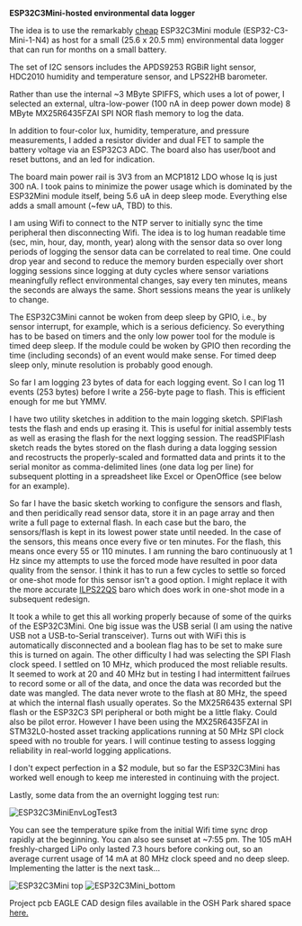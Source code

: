 **ESP32C3Mini-hosted environmental data logger**

The idea is to use the remarkably [cheap](https://www.digikey.com/en/products/detail/espressif-systems/ESP32-C3-MINI-1-N4/138775740) ESP32C3Mini module (ESP32-C3-Mini-1-N4) as host for a small (25.6 x 20.5 mm) environmental data logger that can run for months on a small battery. 

The set of I2C sensors includes the APDS9253 RGBiR light sensor, HDC2010 humidity and temperature sensor, and LPS22HB barometer.

Rather than use the internal ~3 MByte SPIFFS, which uses a lot of power, I selected an external, ultra-low-power (100 nA in deep power down mode) 8 MByte MX25R6435FZAI SPI NOR flash memory to log the data. 

In addition to four-color lux, humidity, temperature, and pressure measurements, I added a resistor divider and dual FET to sample the battery voltage via an ESP32C3 ADC. The board also has user/boot and reset buttons, and an led for indication. 

The board main power rail is 3V3 from an MCP1812 LDO whose Iq is just 300 nA. I took pains to minimize the power usage which is dominated by the ESP32Mini module itself, being 5.6 uA in deep sleep mode. Everything else adds a small amount (~few uA, TBD) to this.

I am using Wifi to connect to the NTP server to initially sync the time peripheral then disconnecting Wifi. The idea is to log human readable time (sec, min, hour, day, month, year) along with the sensor data so over long periods of logging the sensor data can be correlated to real time. One could drop year and second to reduce the memory burden especially over short logging sessions since logging at duty cycles where sensor variations meaningfully reflect environmental changes, say every ten minutes, means the seconds are always the same. Short sessions means the year is unlikely to change.

The ESP32C3Mini cannot be woken from deep sleep by GPIO, i.e., by sensor interrupt, for example, which is a serious deficiency. So everything has to be based on timers and the only low power tool for the module is timed deep sleep. If the module could be woken by GPIO then recording the time (including seconds) of an event would make sense. For timed deep sleep only, minute resolution is probably good enough.

So far I am logging 23 bytes of data for each logging event. So I can log 11 events (253 bytes) before I write a 256-byte page to flash. This is efficient enough for me but YMMV.

I have two utility sketches in addition to the main logging sketch. SPIFlash tests the flash and ends up erasing it. This is useful for initial assembly tests as well as erasing the flash for the next logging session. The readSPIFlash sketch reads the  bytes stored on the flash during a data logging session and recostructs the properly-scaled and formatted data and prints it to the serial monitor as comma-delimited lines (one data log per line) for subsequent plotting in a spreadsheet like Excel or OpenOffice (see below for an example).

So far I have the basic sketch working to configure the sensors and flash, and then peridically read sensor data, store it in an page array and then write a full page to external flash. In each case but the baro, the sensors/flash is kept in its lowest power state until needed. In the case of the sensors, this means once every five or ten minutes. For the flash, this means once every 55 or 110 minutes. I am running the baro continuously at 1 Hz since my attempts to use the forced mode have resulted in poor data quality from the sensor. I think it has to run a few cycles to settle so forced or one-shot mode for this sensor isn't a good option. I might replace it with the more accurate [ILPS22QS](https://github.com/kriswiner/ILPS22QS) baro which does work in one-shot mode in a subsequent redesign.

It took a while to get this all working properly because of some of the quirks of the ESP32C3Mini. One big issue was the USB serial (I am using the native USB not a USB-to-Serial transceiver). Turns out with WiFi this is automatically disconnected and a boolean flag has to be set to make sure this is turned on again. The other difficulty I had was selecting the SPI Flash clock speed. I settled on 10 MHz, which produced the most reliable results. It seemed to work at 20 and 40 MHz but in testing I had intermittent failrues to record some or all of the data, and once the data was recorded but the date was mangled. The data never wrote to the flash at 80 MHz, the speed at which the internal flash usually operates. So the MX25R6435 external SPI flash or the ESP32C3 SPI peripheral or both might be a little flaky. Could also be pilot error. However I have been using the MX25R6435FZAI in STM32L0-hosted asset tracking applications running at 50 MHz SPI clock speed with no trouble for years. I will continue testing to assess logging reliability in real-world logging applications.

I don't expect perfection in a $2 module, but so far the ESP32C3Mini has worked well enough to keep me interested in continuing with the project.

Lastly, some data from the an overnight logging test run:

![ESP32C3MiniEnvLogTest3](https://user-images.githubusercontent.com/6698410/166608157-96e9a205-15b8-46f6-a29f-296c916ab96c.jpg)

You can see the temperature spike from the initial Wifi time sync drop rapidly at the beginning. You can also see sunset at ~7:55 pm. The 105 mAH freshly-charged LiPo only lasted 7.3 hours before conking out, so an average current usage of 14 mA at 80 MHz clock speed and no deep sleep. Implementing the latter is the next task...

![ESP32C3Mini top](https://user-images.githubusercontent.com/6698410/166591280-3111662b-efe1-49bb-904c-abd950bf572f.jpg)
![ESP32C3Mini_bottom](https://user-images.githubusercontent.com/6698410/166591298-9c89f85a-87d2-4b78-b5d7-5e32c969c563.jpg)

Project pcb EAGLE CAD design files available in the OSH Park shared space [here.](https://oshpark.com/shared_projects/6YSyYfg9)
